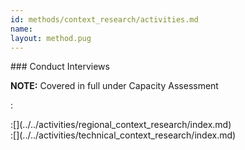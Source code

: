 ```yaml
---
id: methods/context_research/activities.md
name: 
layout: method.pug
---
```


<div class="boxtext">
### Conduct Interviews

**NOTE:** Covered in full under Capacity Assessment

:[](../../activities/interviews/approach.md)
</div>

<div class="boxtext">
:[](../../activities/regional_context_research/index.md)
</div>

<div class="boxtext">
:[](../../activities/technical_context_research/index.md)
</div>

